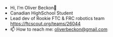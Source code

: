 -  Hi, I’m Oliver Beckon👋
-  Canadian HighSchool Student
-  Lead dev of Rookie FTC & FRC robotics team https://ftcscout.org/teams/26044
- 📫 How to reach me: oliverbeckon@gmail.com 


<!---
oliverbeckon/oliverbeckon is a ✨ special ✨ repository because its `README.md` (this file) appears on your GitHub profile.
You can click the Preview link to take a look at your changes.
--->
